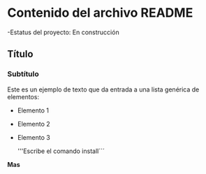 <H1>Contenido del archivo README</H1>
-Estatus del proyecto: En construcción

## Título
### Subtítulo
Este es un ejemplo de texto que da entrada a una lista genérica de elementos:
- Elemento 1
- Elemento 2
- Elemento 3

  '''Escribe el comando install´´´

**Mas**
